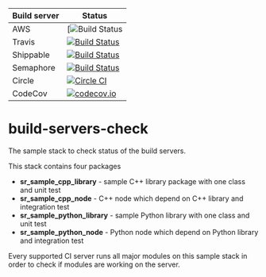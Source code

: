| Build server  | Status |
|---------------|--------|
| AWS | [![Build Status](https://codebuild.eu-west-2.amazonaws.com/badges?uuid=eyJlbmNyeXB0ZWREYXRhIjoiUlhKWTdlZmhYOE1CTDdyVlNyb2s5c21XWFoyS1BneTJTNjM5YmVTYTJ6ZURvbi9GZ3JMajc0a3pyL3NCUXdCYncxNEJCeE84SUlKQ2hzWmx5T2VMZ01jPSIsIml2UGFyYW1ldGVyU3BlYyI6IngyRnZ3aXRpT2laNS9XNXAiLCJtYXRlcmlhbFNldFNlcmlhbCI6MX0%3D&branch=kinetic-devel) 
| Travis | [![Build Status](https://travis-ci.org/shadow-robot/build-servers-check.svg)](https://travis-ci.org/shadow-robot/build-servers-check) |
| Shippable | [![Build Status](https://api.shippable.com/projects/55ba073fedd7f2c0528ca1a8/badge?branchName=indigo-devel)](https://app.shippable.com/projects/55ba073fedd7f2c0528ca1a8/builds/latest) |
| Semaphore | [![Build Status](https://semaphoreci.com/api/v1/projects/3d9a5e21-cb5b-4fae-a942-93e6515682cb/571657/shields_badge.svg)](https://semaphoreci.com/shadow-robot/build-servers-check) |
| Circle | [![Circle CI](https://circleci.com/gh/shadow-robot/build-servers-check.svg?style=shield)](https://circleci.com/gh/shadow-robot/build-servers-check) |
| CodeCov | [![codecov.io](http://codecov.io/github/shadow-robot/build-servers-check/coverage.svg?branch=indigo-devel)](http://codecov.io/github/shadow-robot/build-servers-check?branch=indigo-devel) |


# build-servers-check

The sample stack to check status of the build servers.

This stack contains four packages

 * **sr_sample_cpp_library** - sample C++ library package with one class and unit test
 * **sr_sample_cpp_node** - C++ node which depend on C++ library and integration test 
 * **sr_sample_python_library** - sample Python library with one class and unit test
 * **sr_sample_python_node** - Python node which depend on Python library and integration test
  
Every supported CI server runs all major modules on this sample stack in order to check if modules are working on the server.
